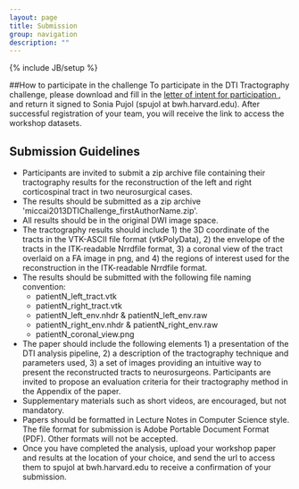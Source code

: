 ```yaml
---
layout: page
title: Submission
group: navigation
description: ""
---
```

{% include JB/setup %}


##How to participate in the challenge
To participate in the DTI Tractography challenge, please download and fill in the <a href="http://www.na-mic.org/Wiki/images/0/03/LetterOfIntent_DTIChallenge_MICCAI2013.pdf">letter of intent for participation </a>, and return it signed to Sonia Pujol (spujol at bwh.harvard.edu). After successful registration of your team, you will receive the link to access the workshop datasets. 

## Submission Guidelines

* Participants are invited to submit a zip archive file containing their tractography results for the reconstruction of the left and right corticospinal tract in two neurosurgical cases.
* The results should be submitted as a zip archive 'miccai2013DTIChallenge_firstAuthorName.zip'.
* All results should be in the original DWI image space.
* The tractography results should include 1) the 3D coordinate of the tracts in the VTK-ASCII file format (vtkPolyData), 2) the envelope of the tracts in the ITK-readable Nrrdfile format,  3) a coronal view of the tract overlaid on a FA image in png, and 4) the regions of interest used for the reconstruction in the ITK-readable Nrrdfile format.
* The results should be submitted with the following file naming convention: 
   * patientN_left_tract.vtk
   * patientN_right_tract.vtk
   * patientN_left_env.nhdr & patientN_left_env.raw
   * patientN_right_env.nhdr & patientN_right_env.raw
   * patientN_coronal_view.png
* The paper should include the following elements 1) a presentation of the DTI analysis pipeline, 2) a description of the tractography technique and parameters used, 3) a set of images providing an intuitive way to present the reconstructed tracts to neurosurgeons. Participants are invited to propose an evaluation criteria for their tractography method in the Appendix of the paper.
* Supplementary materials such as short videos, are encouraged, but not mandatory.
* Papers should be formatted in Lecture Notes in Computer Science style. The file format for submission is Adobe Portable Document Format (PDF). Other formats will not be accepted.
* Once you have completed the analysis, upload your workshop paper and results at the location of your choice, and send the url to access them to spujol at bwh.harvard.edu to receive a confirmation of your submission.




